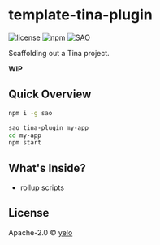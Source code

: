 # template-tina-plugin

[![license](https://img.shields.io/github/license/tinajs/template-tina-plugin.svg?style=flat-square)](./LICENSE)
[![npm](https://img.shields.io/npm/v/template-tina-plugin.svg?style=flat-square)](https://www.npmjs.com/package/template-tina-plugin)
[![SAO](https://img.shields.io/badge/⚔️%20SAO-tina--plugin-ff69b4.svg?style=flat-square)](https://sao.js.org/)

Scaffolding out a Tina project.

**WIP**

## Quick Overview
```bash
npm i -g sao

sao tina-plugin my-app
cd my-app
npm start
```

## What's Inside?

- rollup scripts

## License
Apache-2.0 &copy; [yelo](https://github.com/imyelo)
